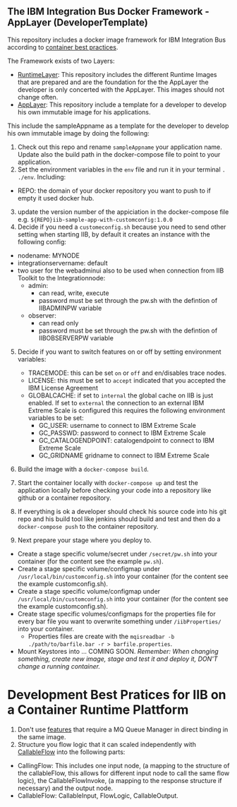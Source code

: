 ## The IBM Integration Bus Docker Framework - AppLayer (DeveloperTemplate)
This repository includes a docker image framework for IBM Integration Bus according to [container best practices](http://developers.redhat.com/blog/2016/02/24/10-things-to-avoid-in-docker-containers/).

The Framework exists of two Layers:
  - [RuntimeLayer](https://github.com/dennisseidel/iib-bestpractice-runtimes): This repository includes the different Runtime Images that are prepared and are the foundation for the the AppLayer the developer is only concerted with the AppLayer. This images should not change often.
  - [AppLayer](https://github.com/dennisseidel/iib-bestpractice-applications-template): This repository include a template for a developer to develop his own immutable image for his applications.

This include the sampleAppname as a template for the developer to develop his own immutable image by doing the following:

1. Check out this repo and rename `sampleAppname` your application name. Update also the build path in the docker-compose file to point to your application.
2. Set the environment variables in the `env` file and run it in your terminal `. ./env`. Including:
  - REPO: the domain of your docker repository you want to push to if empty it used docker hub.
3. update the version number of the appiciation in the docker-compose file e.g. `${REPO}iib-sample-app-with-customconfig:1.0.0`
4. Decide if you need a `customeconfig.sh` because you need to send other setting when starting IIB, by default it creates an instance with the following config:
  - nodename: MYNODE
  - integrationservername: default
  - two user for the webadminui also to be used when connection from IIB Toolkit to the Integrationnode:
    - admin:
      - can read, write, execute
      - password must be set through the pw.sh with the defintion of IIBADMINPW variable
    - observer:
      - can read only
      - password must be set through the pw.sh with the defintion of IIBOBSERVERPW variable
5. Decide if you want to switch features on or off by setting environment variables:
    - TRACEMODE: this can be set `on` or `off` and en/disables trace nodes.
    - LICENSE: this must be set to `accept` indicated that you accepted the IBM License Agreement
    - GLOBALCACHE: if set to `internal` the global cache on IIB is just enabled. If set to `external` the connection to an external IBM Extreme Scale is configured this requires the following environment variables to be set:
      - GC_USER: username to connect to IBM Extreme Scale
      - GC_PASSWD: password to connect to IBM Extreme Scale
      - GC_CATALOGENDPOINT: catalogendpoint to connect to IBM Extreme Scale
      - GC_GRIDNAME gridname to connect to IBM Extreme Scale

6. Build the image with a `docker-compose build`.
7. Start the container locally with `docker-compose up` and test the application locally before checking your code into a
repository like github or a container repository.
8. If everything is ok a developer should check his source code into his git repo and his build tool like jenkins should build
and test and then do a `docker-compose push` to the container repository.
9. Next prepare your stage where you deploy to.
  - Create a stage specific volume/secret under `/secret/pw.sh` into your container (for the content see the example `pw.sh`).
  - Create a stage specific volume/configmap under `/usr/local/bin/customconfig.sh` into your container (for the content see the example customconfig.sh).
  - Create a stage specific volume/configmap under `/usr/local/bin/customconfig.sh` into your container (for the content see the example customconfig.sh).
  - Create stage specific volumes/configmaps for the properties file for every bar file you want to overwrite something under `/iibProperties/` into your container.
    - Properties files are create with the `mqisreadbar -b ./path/to/barfile.bar -r > barfile.properties`.
  - Mount Keystores into ... COMING SOON.
*Remember: When changing something, create new image, stage and test it and deploy it, DON'T change a running container.*

# Development Best Pratices for IIB on a Container Runtime Plattform
1. Don't use [features](http://www.ibm.com/support/knowledgecenter/en/SSMKHH_10.0.0/com.ibm.etools.mft.doc/ah09088_.htm) that require a MQ Queue Manager in direct binding in the same image.
2. Structure you flow logic that it can scaled independently with [CallableFlow](http://www.ibm.com/support/knowledgecenter/SSMKHH_10.0.0/com.ibm.iib.cloud.doc/cl00029_.htm) into the following parts:
  - CallingFlow: This includes one input node, (a mapping to the structure of the callableFlow, this allows for different input node to call the same flow logic), the CallableFlowInvoke, (a mapping to the response structure if necessary) and the output node.
  - CallableFlow: CallableInput, FlowLogic, CallableOutput.  
